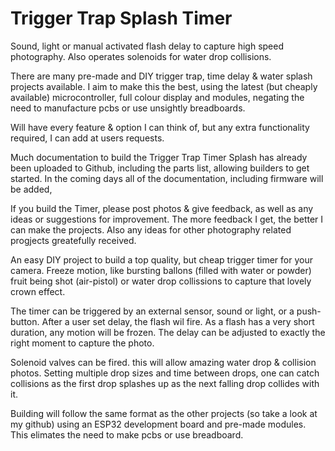 # Trigger Trap Splash Timer
Sound, light or manual activated flash delay to capture high speed photography. Also operates solenoids for water drop collisions.

There are many pre-made and DIY trigger trap, time delay & water splash projects available. I aim to make this the best, using the latest (but cheaply available) microcontroller, full colour display and modules, negating the need to manufacture pcbs or use unsightly breadboards.

Will have every feature & option I can think of, but any extra functionality required, I can add at users requests. 

Much documentation to build the Trigger Trap Timer Splash has already been uploaded to Github, including the parts list, allowing builders to get started. In the coming days all of the documentation, including firmware will be added,

If you build the Timer, please post photos & give feedback, as well as any ideas or suggestions for improvement. The more feedback I get, the better I can make the projects. Also any ideas for other photography related progjects greatefully received. 

An easy DIY project to build a top quality, but cheap trigger timer for your camera.
Freeze motion, like bursting ballons (filled with water or powder) fruit being shot (air-pistol) or water drop collissions to capture that lovely crown effect.

The timer can be triggered by an external sensor, sound or light, or a push-button. After a user set delay, the flash wil fire. 
As a flash has a very short duration, any motion will be frozen. The delay can be adjusted to exactly the right moment to capture the photo.

Solenoid valves can be fired. this will allow amazing water drop & collision photos.
Setting multiple drop sizes and time between drops, one can catch collisions as the first drop splashes up as the next falling drop collides with it.

Building will follow the same format as the other projects (so take a look at my github) using an ESP32 development board and pre-made modules. This elimates the need to make pcbs or use breadboard. 
